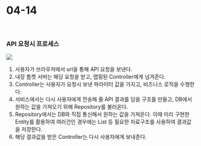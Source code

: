 # 04-14

<br>

### API 요청시 프로세스

<img src="https://github.com/gyoogle/Diary/tree/master/img/Logic.png">

<br>

1. 사용자가 브라우저에서 url을 통해 API 요청을 보낸다.
2. 내장 톰켓 서버는 해당 요청을 받고, 맵핑된 Controller에게 넘겨준다.
3. Controller는 사용자가 요청시 보낸 파라미터 값을 가지고, 비즈니스 로직을 수행한다.
4. 서비스에서는 다시 사용자에게 전송해 줄 API 결과를 담을 구조를 만들고, DB에서 원하는 값을 가져오기 위해 Repository를 불러온다.
5. Repository에서는 DB와 직접 통신해서 원하는 값을 가져온다. 이때 미리 구현한 Entity를 활용하여 여러건인 경우에는 List 등 필요한 자료구조를 사용하여 결과값을 저장한다.
6. 해당 결과값을 받은 Controller는 다시 사용자에게 보내준다.

